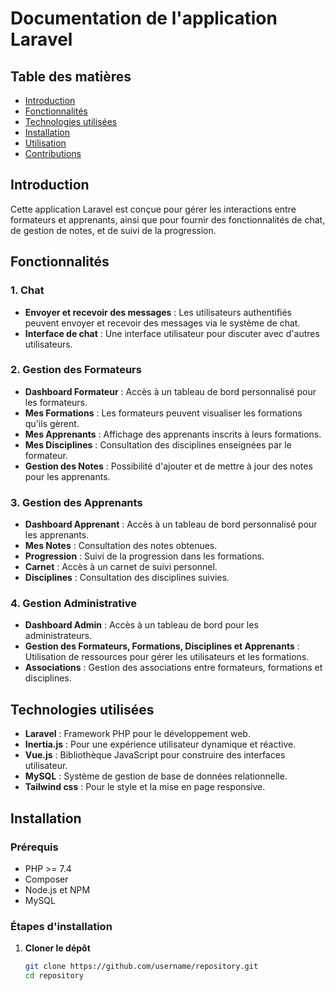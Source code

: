 # Documentation de l'application Laravel

## Table des matières
- [Introduction](#introduction)
- [Fonctionnalités](#fonctionnalités)
- [Technologies utilisées](#technologies-utilisées)
- [Installation](#installation)
- [Utilisation](#utilisation)
- [Contributions](#contributions)

## Introduction
Cette application Laravel est conçue pour gérer les interactions entre formateurs et apprenants, ainsi que pour fournir des fonctionnalités de chat, de gestion de notes, et de suivi de la progression.

## Fonctionnalités

### 1. Chat
- **Envoyer et recevoir des messages** : Les utilisateurs authentifiés peuvent envoyer et recevoir des messages via le système de chat.
- **Interface de chat** : Une interface utilisateur pour discuter avec d'autres utilisateurs.

### 2. Gestion des Formateurs
- **Dashboard Formateur** : Accès à un tableau de bord personnalisé pour les formateurs.
- **Mes Formations** : Les formateurs peuvent visualiser les formations qu'ils gèrent.
- **Mes Apprenants** : Affichage des apprenants inscrits à leurs formations.
- **Mes Disciplines** : Consultation des disciplines enseignées par le formateur.
- **Gestion des Notes** : Possibilité d'ajouter et de mettre à jour des notes pour les apprenants.

### 3. Gestion des Apprenants
- **Dashboard Apprenant** : Accès à un tableau de bord personnalisé pour les apprenants.
- **Mes Notes** : Consultation des notes obtenues.
- **Progression** : Suivi de la progression dans les formations.
- **Carnet** : Accès à un carnet de suivi personnel.
- **Disciplines** : Consultation des disciplines suivies.

### 4. Gestion Administrative
- **Dashboard Admin** : Accès à un tableau de bord pour les administrateurs.
- **Gestion des Formateurs, Formations, Disciplines et Apprenants** : Utilisation de ressources pour gérer les utilisateurs et les formations.
- **Associations** : Gestion des associations entre formateurs, formations et disciplines.

## Technologies utilisées
- **Laravel** : Framework PHP pour le développement web.
- **Inertia.js** : Pour une expérience utilisateur dynamique et réactive.
- **Vue.js** : Bibliothèque JavaScript pour construire des interfaces utilisateur.
- **MySQL** : Système de gestion de base de données relationnelle.
- **Tailwind css** : Pour le style et la mise en page responsive.

## Installation

### Prérequis
- PHP >= 7.4
- Composer
- Node.js et NPM
- MySQL

### Étapes d'installation

1. **Cloner le dépôt**
   ```bash
   git clone https://github.com/username/repository.git
   cd repository
